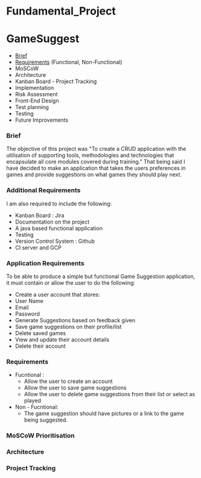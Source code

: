 # Fundamental_Project

# GameSuggest



* [Brief](#Brief)
* [Requirements](#Requirements) (Functional, Non-Functional)
* MoSCoW
* Architecture
* Kanban Board - Project Tracking
* Implementation
* Risk Assessment
* Front-End Design
* Test planning
* Testing
* Future Improvements

### Brief

The objective of this project was "To create a CRUD application with the utilisation of supporting tools, methodologies and technologies that encapsulate all core modules covered during training."
That being said I have decided to make an application that takes the users preferences in games and provide suggestions on what games they should play next.

### Additional Requirements

I am also required to include the following:

* Kanban Board : Jira
* Documentation on the project
* A java based functional application
* Testing
* Version Control System : Github
* CI server and GCP

### Application Requirements

To be able to produce a simple but functional Game Suggestion application, it must contain or allow the user to do the following:

* Create a user account that stores:
 * User Name
 * Email
 * Password
* Generate Suggestions based on feedback given
* Save game suggestions on their profile/list
* Delete saved games
* View and update their account details
* Delete their account



### Requirements
* Fucntional :
  * Allow the user to create an account
  * Allow the user to save game suggestions
  * Allow the user to delete game suggestions from their list or select as played
* Non - Fucntional:
  * The game suggestion should have pictures or a link to the game being suggested.
### MoSCoW Prioritisation

### Architecture

### Project Tracking

